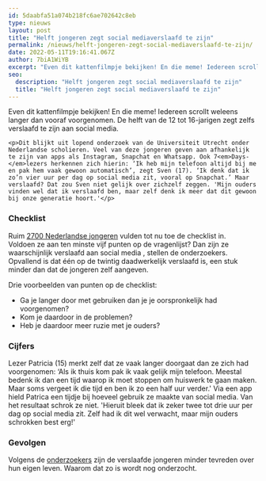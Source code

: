 ```yaml
---
id: 5daabfa51a074b218fc6ae702642c8eb
type: nieuws
layout: post
title: "Helft jongeren zegt social mediaverslaafd te zijn"
permalink: /nieuws/helft-jongeren-zegt-social-mediaverslaafd-te-zijn/
date: 2022-05-11T19:16:41.067Z
author: 7biA1WiYB
excerpt: "Even dit kattenfilmpje bekijken! En die meme! Iedereen scrollt weleens langer dan vooraf voorgenomen. De helft van de 12 tot 16-jarigen zegt zelfs verslaafd te zijn aan social media.  "
seo:
  description: "Helft jongeren zegt social mediaverslaafd te zijn"
  title: "Helft jongeren zegt social mediaverslaafd te zijn"
---
```

Even dit kattenfilmpje bekijken! En die meme! Iedereen scrollt weleens langer dan vooraf voorgenomen. De helft van de 12 tot 16-jarigen zegt zelfs verslaafd te zijn aan social media.  

    <p>Dit blijkt uit lopend onderzoek van de Universiteit Utrecht onder Nederlandse scholieren. Veel van deze jongeren geven aan afhankelijk te zijn van apps als Instagram, Snapchat en Whatsapp. Ook 7<em>Days-</em>lezers herkennen zich hierin: ‘Ik heb mijn telefoon altijd bij me en pak hem vaak gewoon automatisch’, zegt Sven (17). ‘Ik denk dat ik zo’n vier uur per dag op social media zit, vooral op Snapchat.’ Maar verslaafd? Dat zou Sven niet gelijk over zichzelf zeggen. 'Mijn ouders vinden wel dat ik verslaafd ben, maar zelf denk ik meer dat dit gewoon bij onze generatie hoort.'</p>
<h3>Checklist</h3>
<p>Ruim <a href="https://www.nationalezorggids.nl/jeugdzorg/nieuws/41095-50-procent-jongeren-zegt-verslaafd-te-zijn-aan-social-media.html" target="_blank">2700 Nederlandse jongeren</a> vulden tot nu toe de checklist in. Voldoen ze aan ten minste vijf punten op de vragenlijst? Dan zijn ze waarschijnlijk verslaafd aan social media , stellen de onderzoekers. Opvallend is dat één op de twintig daadwerkelijk verslaafd is, een stuk minder dan dat de jongeren zelf aangeven. </p>
<p>Drie voorbeelden van punten op de checklist:</p>
<ul><li>Ga je langer door met gebruiken dan je je oorspronkelijk had voorgenomen?</li>
<li>Kom je daardoor in de problemen? </li>
<li>Heb je daardoor meer ruzie met je ouders? </li>
</ul><h3>Cijfers</h3>
<p>Lezer Patricia (15) merkt zelf dat ze vaak langer doorgaat dan ze zich had voorgenomen: ‘Als ik thuis kom pak ik vaak gelijk mijn telefoon. Meestal bedenk ik dan een tijd waarop ik moet stoppen om huiswerk te gaan maken. Maar soms vergeet ik die tijd en ben ik zo een half uur verder.' Via een app hield Patrica een tijdje bij hoeveel gebruik ze maakte van social media. Van het resultaat schrok ze niet. 'Hieruit bleek dat ik zeker twee tot drie uur per dag op social media zit. Zelf had ik dit wel verwacht, maar mijn ouders schrokken best erg!'</p>
<h3>Gevolgen</h3>
<p>Volgens de <a href="https://nos.nl/artikel/2211072-helft-12-16-jarigen-vindt-zichzelf-verslaafd-aan-sociale-media.html" target="_blank">onderzoekers</a> zijn de verslaafde jongeren minder tevreden over hun eigen leven. Waarom dat zo is wordt nog onderzocht. </p>  

